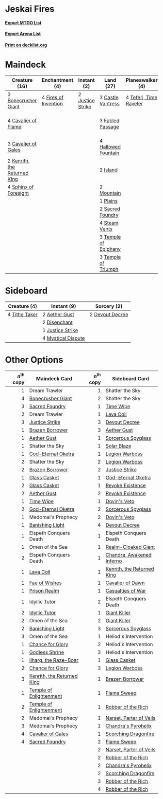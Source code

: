 # Jeskai Fires

#### [Export MTGO List](../collection/Jeskai%20Fires/Jeskai%20Fires.txt)
#### [Export Arena List](../collection/Jeskai%20Fires/Jeskai%20Fires_arena.txt)
#### [Print on decklist.org](http://decklist.org/?deckmain=3%09Bonecrusher%20Giant%0A3%09Castle%20Vantress%0A4%09Cavalier%20of%20Flame%0A3%09Cavalier%20of%20Gales%0A4%09Deafening%20Clarion%0A3%09Fabled%20Passage%0A4%09Fires%20of%20Invention%0A4%09Hallowed%20Fountain%0A2%09Island%0A2%09Justice%20Strike%0A2%09Kenrith,%20the%20Returned%20King%0A2%09Mountain%0A1%09Plains%0A2%09Sacred%20Foundry%0A3%09Shimmer%20of%20Possibility%0A4%09Sphinx%20of%20Foresight%0A4%09Steam%20Vents%0A4%09Teferi,%20Time%20Raveler%0A3%09Temple%20of%20Epiphany%0A3%09Temple%20of%20Triumph&deckside=2%09Aether%20Gust%0A2%09Devout%20Decree%0A2%09Disenchant%0A1%09Justice%20Strike%0A4%09Mystical%20Dispute%0A4%09Tithe%20Taker)
# Maindeck

|                                             Creature (16)                                             |                                        Enchantment (4)                                        |                                        Instant (2)                                        |                                           Land (27)                                           |                                        Planeswalker (4)                                         |                                            Sorcery (7)                                            |
|-------------------------------------------------------------------------------------------------------|-----------------------------------------------------------------------------------------------|-------------------------------------------------------------------------------------------|-----------------------------------------------------------------------------------------------|-------------------------------------------------------------------------------------------------|---------------------------------------------------------------------------------------------------|
|3 [Bonecrusher Giant](http://gatherer.wizards.com/Pages/Card/Details.aspx?multiverseid=473077)         |4 [Fires of Invention](http://gatherer.wizards.com/Pages/Card/Details.aspx?multiverseid=473087)|2 [Justice Strike](http://gatherer.wizards.com/Pages/Card/Details.aspx?multiverseid=452932)|3 [Castle Vantress](http://gatherer.wizards.com/Pages/Card/Details.aspx?multiverseid=473204)   |4 [Teferi, Time Raveler](http://gatherer.wizards.com/Pages/Card/Details.aspx?multiverseid=461148)|4 [Deafening Clarion](http://gatherer.wizards.com/Pages/Card/Details.aspx?multiverseid=452915)     |
|4 [Cavalier of Flame](http://gatherer.wizards.com/Pages/Card/Details.aspx?multiverseid=466879)         |                                                                                               |                                                                                           |3 [Fabled Passage](http://gatherer.wizards.com/Pages/Card/Details.aspx?multiverseid=473206)    |                                                                                                 |3 [Shimmer of Possibility](http://gatherer.wizards.com/Pages/Card/Details.aspx?multiverseid=457195)|
|3 [Cavalier of Gales](http://gatherer.wizards.com/Pages/Card/Details.aspx?multiverseid=466806)         |                                                                                               |                                                                                           |4 [Hallowed Fountain](http://gatherer.wizards.com/Pages/Card/Details.aspx?multiverseid=97071)  |                                                                                                 |                                                                                                   |
|2 [Kenrith, the Returned King](http://gatherer.wizards.com/Pages/Card/Details.aspx?multiverseid=476052)|                                                                                               |                                                                                           |2 [Island](http://gatherer.wizards.com/Pages/Card/Details.aspx?multiverseid=439857)            |                                                                                                 |                                                                                                   |
|4 [Sphinx of Foresight](http://gatherer.wizards.com/Pages/Card/Details.aspx?multiverseid=457199)       |                                                                                               |                                                                                           |2 [Mountain](http://gatherer.wizards.com/Pages/Card/Details.aspx?multiverseid=439859)          |                                                                                                 |                                                                                                   |
|                                                                                                       |                                                                                               |                                                                                           |1 [Plains](http://gatherer.wizards.com/Pages/Card/Details.aspx?multiverseid=439856)            |                                                                                                 |                                                                                                   |
|                                                                                                       |                                                                                               |                                                                                           |2 [Sacred Foundry](http://gatherer.wizards.com/Pages/Card/Details.aspx?multiverseid=405106)    |                                                                                                 |                                                                                                   |
|                                                                                                       |                                                                                               |                                                                                           |4 [Steam Vents](http://gatherer.wizards.com/Pages/Card/Details.aspx?multiverseid=405109)       |                                                                                                 |                                                                                                   |
|                                                                                                       |                                                                                               |                                                                                           |3 [Temple of Epiphany](http://gatherer.wizards.com/Pages/Card/Details.aspx?multiverseid=442808)|                                                                                                 |                                                                                                   |
|                                                                                                       |                                                                                               |                                                                                           |3 [Temple of Triumph](http://gatherer.wizards.com/Pages/Card/Details.aspx?multiverseid=373560) |                                                                                                 |                                                                                                   |


# Sideboard

|                                      Creature (4)                                      |                                         Instant (9)                                         |                                       Sorcery (2)                                        |
|----------------------------------------------------------------------------------------|---------------------------------------------------------------------------------------------|------------------------------------------------------------------------------------------|
|4 [Tithe Taker](http://gatherer.wizards.com/Pages/Card/Details.aspx?multiverseid=457171)|2 [Aether Gust](http://gatherer.wizards.com/Pages/Card/Details.aspx?multiverseid=466796)     |2 [Devout Decree](http://gatherer.wizards.com/Pages/Card/Details.aspx?multiverseid=466767)|
|                                                                                        |2 [Disenchant](http://gatherer.wizards.com/Pages/Card/Details.aspx?multiverseid=847)         |                                                                                          |
|                                                                                        |1 [Justice Strike](http://gatherer.wizards.com/Pages/Card/Details.aspx?multiverseid=452932)  |                                                                                          |
|                                                                                        |4 [Mystical Dispute](http://gatherer.wizards.com/Pages/Card/Details.aspx?multiverseid=473020)|                                                                                          |


# Other Options

|*n*<sup>th</sup> copy|                                            Maindeck Card                                            |*n*<sup>th</sup> copy|                                           Sideboard Card                                            |
|--------------------:|-----------------------------------------------------------------------------------------------------|--------------------:|-----------------------------------------------------------------------------------------------------|
|                    1|Dream Trawler                                                                                        |                    1|Shatter the Sky                                                                                      |
|                    4|[Bonecrusher Giant](http://gatherer.wizards.com/Pages/Card/Details.aspx?multiverseid=473077)         |                    2|Shatter the Sky                                                                                      |
|                    3|[Sacred Foundry](http://gatherer.wizards.com/Pages/Card/Details.aspx?multiverseid=405106)            |                    1|[Time Wipe](http://gatherer.wizards.com/Pages/Card/Details.aspx?multiverseid=461150)                 |
|                    2|Dream Trawler                                                                                        |                    1|[Lava Coil](http://gatherer.wizards.com/Pages/Card/Details.aspx?multiverseid=452858)                 |
|                    3|[Justice Strike](http://gatherer.wizards.com/Pages/Card/Details.aspx?multiverseid=452932)            |                    3|[Devout Decree](http://gatherer.wizards.com/Pages/Card/Details.aspx?multiverseid=466767)             |
|                    1|[Brazen Borrower](http://gatherer.wizards.com/Pages/Card/Details.aspx?multiverseid=473001)           |                    3|[Aether Gust](http://gatherer.wizards.com/Pages/Card/Details.aspx?multiverseid=466796)               |
|                    1|[Aether Gust](http://gatherer.wizards.com/Pages/Card/Details.aspx?multiverseid=466796)               |                    1|[Sorcerous Spyglass](http://gatherer.wizards.com/Pages/Card/Details.aspx?multiverseid=435407)        |
|                    1|Shatter the Sky                                                                                      |                    1|[Solar Blaze](http://gatherer.wizards.com/Pages/Card/Details.aspx?multiverseid=461143)               |
|                    1|[God-Eternal Oketra](http://gatherer.wizards.com/Pages/Card/Details.aspx?multiverseid=460943)        |                    1|[Legion Warboss](http://gatherer.wizards.com/Pages/Card/Details.aspx?multiverseid=452859)            |
|                    2|Shatter the Sky                                                                                      |                    2|[Legion Warboss](http://gatherer.wizards.com/Pages/Card/Details.aspx?multiverseid=452859)            |
|                    2|[Brazen Borrower](http://gatherer.wizards.com/Pages/Card/Details.aspx?multiverseid=473001)           |                    2|[Justice Strike](http://gatherer.wizards.com/Pages/Card/Details.aspx?multiverseid=452932)            |
|                    1|[Glass Casket](http://gatherer.wizards.com/Pages/Card/Details.aspx?multiverseid=472977)              |                    1|[God-Eternal Oketra](http://gatherer.wizards.com/Pages/Card/Details.aspx?multiverseid=460943)        |
|                    2|[Glass Casket](http://gatherer.wizards.com/Pages/Card/Details.aspx?multiverseid=472977)              |                    1|[Revoke Existence](http://gatherer.wizards.com/Pages/Card/Details.aspx?multiverseid=378397)          |
|                    2|[Aether Gust](http://gatherer.wizards.com/Pages/Card/Details.aspx?multiverseid=466796)               |                    2|[Revoke Existence](http://gatherer.wizards.com/Pages/Card/Details.aspx?multiverseid=378397)          |
|                    1|[Time Wipe](http://gatherer.wizards.com/Pages/Card/Details.aspx?multiverseid=461150)                 |                    1|[Dovin's Veto](http://gatherer.wizards.com/Pages/Card/Details.aspx?multiverseid=461120)              |
|                    2|[God-Eternal Oketra](http://gatherer.wizards.com/Pages/Card/Details.aspx?multiverseid=460943)        |                    2|[Sorcerous Spyglass](http://gatherer.wizards.com/Pages/Card/Details.aspx?multiverseid=435407)        |
|                    1|Medomai's Prophecy                                                                                   |                    2|[Dovin's Veto](http://gatherer.wizards.com/Pages/Card/Details.aspx?multiverseid=461120)              |
|                    1|[Banishing Light](http://gatherer.wizards.com/Pages/Card/Details.aspx?multiverseid=405135)           |                    4|[Devout Decree](http://gatherer.wizards.com/Pages/Card/Details.aspx?multiverseid=466767)             |
|                    1|Elspeth Conquers Death                                                                               |                    1|Elspeth Conquers Death                                                                               |
|                    1|Omen of the Sea                                                                                      |                    1|[Realm-Cloaked Giant](http://gatherer.wizards.com/Pages/Card/Details.aspx?multiverseid=472988)       |
|                    2|Elspeth Conquers Death                                                                               |                    1|[Chandra, Awakened Inferno](http://gatherer.wizards.com/Pages/Card/Details.aspx?multiverseid=466881) |
|                    1|[Lava Coil](http://gatherer.wizards.com/Pages/Card/Details.aspx?multiverseid=452858)                 |                    1|[Kenrith, the Returned King](http://gatherer.wizards.com/Pages/Card/Details.aspx?multiverseid=476052)|
|                    1|[Fae of Wishes](http://gatherer.wizards.com/Pages/Card/Details.aspx?multiverseid=473006)             |                    1|[Cavalier of Dawn](http://gatherer.wizards.com/Pages/Card/Details.aspx?multiverseid=466764)          |
|                    1|[Prison Realm](http://gatherer.wizards.com/Pages/Card/Details.aspx?multiverseid=460953)              |                    1|[Casualties of War](http://gatherer.wizards.com/Pages/Card/Details.aspx?multiverseid=461114)         |
|                    1|[Idyllic Tutor](http://gatherer.wizards.com/Pages/Card/Details.aspx?multiverseid=152938)             |                    2|Elspeth Conquers Death                                                                               |
|                    2|[Idyllic Tutor](http://gatherer.wizards.com/Pages/Card/Details.aspx?multiverseid=152938)             |                    1|[Giant Killer](http://gatherer.wizards.com/Pages/Card/Details.aspx?multiverseid=472976)              |
|                    2|Omen of the Sea                                                                                      |                    2|[Giant Killer](http://gatherer.wizards.com/Pages/Card/Details.aspx?multiverseid=472976)              |
|                    2|[Banishing Light](http://gatherer.wizards.com/Pages/Card/Details.aspx?multiverseid=405135)           |                    3|[Sorcerous Spyglass](http://gatherer.wizards.com/Pages/Card/Details.aspx?multiverseid=435407)        |
|                    3|Omen of the Sea                                                                                      |                    1|Heliod's Intervention                                                                                |
|                    1|[Chance for Glory](http://gatherer.wizards.com/Pages/Card/Details.aspx?multiverseid=452909)          |                    2|Heliod's Intervention                                                                                |
|                    1|[Godless Shrine](http://gatherer.wizards.com/Pages/Card/Details.aspx?multiverseid=405099)            |                    3|Heliod's Intervention                                                                                |
|                    1|[Ilharg, the Raze-Boar](http://gatherer.wizards.com/Pages/Card/Details.aspx?multiverseid=461060)     |                    1|[Glass Casket](http://gatherer.wizards.com/Pages/Card/Details.aspx?multiverseid=472977)              |
|                    2|[Chance for Glory](http://gatherer.wizards.com/Pages/Card/Details.aspx?multiverseid=452909)          |                    3|[Legion Warboss](http://gatherer.wizards.com/Pages/Card/Details.aspx?multiverseid=452859)            |
|                    3|[Kenrith, the Returned King](http://gatherer.wizards.com/Pages/Card/Details.aspx?multiverseid=476052)|                    1|[Brazen Borrower](http://gatherer.wizards.com/Pages/Card/Details.aspx?multiverseid=473001)           |
|                    1|[Temple of Enlightenment](http://gatherer.wizards.com/Pages/Card/Details.aspx?multiverseid=378535)   |                    1|[Flame Sweep](http://gatherer.wizards.com/Pages/Card/Details.aspx?multiverseid=466893)               |
|                    2|[Temple of Enlightenment](http://gatherer.wizards.com/Pages/Card/Details.aspx?multiverseid=378535)   |                    1|[Robber of the Rich](http://gatherer.wizards.com/Pages/Card/Details.aspx?multiverseid=473100)        |
|                    2|Medomai's Prophecy                                                                                   |                    1|[Narset, Parter of Veils](http://gatherer.wizards.com/Pages/Card/Details.aspx?multiverseid=460988)   |
|                    3|Medomai's Prophecy                                                                                   |                    1|[Chandra's Pyrohelix](http://gatherer.wizards.com/Pages/Card/Details.aspx?multiverseid=417684)       |
|                    4|[Cavalier of Gales](http://gatherer.wizards.com/Pages/Card/Details.aspx?multiverseid=466806)         |                    1|[Scorching Dragonfire](http://gatherer.wizards.com/Pages/Card/Details.aspx?multiverseid=473101)      |
|                    4|[Sacred Foundry](http://gatherer.wizards.com/Pages/Card/Details.aspx?multiverseid=405106)            |                    2|[Flame Sweep](http://gatherer.wizards.com/Pages/Card/Details.aspx?multiverseid=466893)               |
|                     |                                                                                                     |                    2|[Narset, Parter of Veils](http://gatherer.wizards.com/Pages/Card/Details.aspx?multiverseid=460988)   |
|                     |                                                                                                     |                    2|[Robber of the Rich](http://gatherer.wizards.com/Pages/Card/Details.aspx?multiverseid=473100)        |
|                     |                                                                                                     |                    2|[Chandra's Pyrohelix](http://gatherer.wizards.com/Pages/Card/Details.aspx?multiverseid=417684)       |
|                     |                                                                                                     |                    2|[Scorching Dragonfire](http://gatherer.wizards.com/Pages/Card/Details.aspx?multiverseid=473101)      |
|                     |                                                                                                     |                    3|[Robber of the Rich](http://gatherer.wizards.com/Pages/Card/Details.aspx?multiverseid=473100)        |
|                     |                                                                                                     |                    4|[Robber of the Rich](http://gatherer.wizards.com/Pages/Card/Details.aspx?multiverseid=473100)        |

